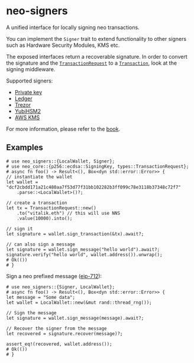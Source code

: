 # neo-signers

A unified interface for locally signing neo transactions.

You can implement the `Signer` trait to extend functionality to other signers
such as Hardware Security Modules, KMS etc.

The exposed interfaces return a recoverable signature. In order to convert the
signature and the [`TransactionRequest`] to a [`Transaction`], look at the
signing middleware.

Supported signers:

-   [Private key](./src/wallet)
-   [Ledger](./src/ledger)
-   [Trezor](./src/trezor)
-   [YubiHSM2](./src/wallet/yubi.rs)
-   [AWS KMS](./src/aws)

For more information, please refer to the [book](https://gakonst.com/neo-rs).

[`transaction`]: neo_types::Transaction
[`transactionrequest`]: neo_types::TransactionRequest

## Examples

```rust,no_run
# use neo_signers::{LocalWallet, Signer};
# use neo_core::{p256::ecdsa::SigningKey, types::TransactionRequest};
# async fn foo() -> Result<(), Box<dyn std::error::Error>> {
// instantiate the wallet
let wallet = "dcf2cbdd171a21c480aa7f53d77f31bb102282b3ff099c78e3118b37348c72f7"
    .parse::<LocalWallet>()?;

// create a transaction
let tx = TransactionRequest::new()
    .to("vitalik.eth") // this will use NNS
    .value(10000).into();

// sign it
let signature = wallet.sign_transaction(&tx).await?;

// can also sign a message
let signature = wallet.sign_message("hello world").await?;
signature.verify("hello world", wallet.address()).unwrap();
# Ok(())
# }
```

Sign a neo prefixed message ([eip-712](https://eips.neo.org/EIPS/eip-712)):

```rust,no_run
# use neo_signers::{Signer, LocalWallet};
# async fn foo() -> Result<(), Box<dyn std::error::Error>> {
let message = "Some data";
let wallet = LocalWallet::new(&mut rand::thread_rng());

// Sign the message
let signature = wallet.sign_message(message).await?;

// Recover the signer from the message
let recovered = signature.recover(message)?;

assert_eq!(recovered, wallet.address());
# Ok(())
# }
```
